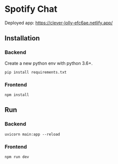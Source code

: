 # Spotify Chat

Deployed app: https://clever-lolly-efc6ae.netlify.app/

## Installation

### Backend

Create a new python env with python 3.6+.

```
pip install requirements.txt
```

### Frontend

```
npm install
```

## Run

### Backend

```
uvicorn main:app --reload
```

### Frontend

```
npm run dev
```
